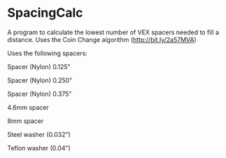 # SpacingCalc
A program to calculate the lowest number of VEX spacers needed to fill a distance. Uses the Coin Change algorithm (http://bit.ly/2a57MVA)

Uses the following spacers:

Spacer (Nylon) 0.125"

Spacer (Nylon) 0.250"

Spacer (Nylon) 0.375"

4.6mm spacer

8mm spacer

Steel washer (0.032")

Teflon washer (0.04")
